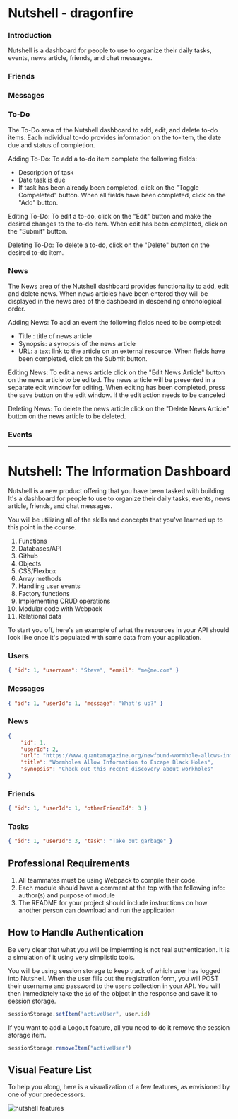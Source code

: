 # Nutshell - dragonfire

### Introduction
Nutshell is a dashboard for people to use to organize their daily tasks, events, news article, friends, and chat messages.

### Friends



### Messages

### To-Do
The To-Do area of the Nutshell dashboard to add, edit, and delete to-do items. Each individual to-do provides information on the to-item, the date due and status of completion.

Adding To-Do: To add a to-do item complete the following fields:
 - Description of task
 - Date task is due
 - If task has been already been completed, click on the "Toggle Compeleted" button.
 When all fields have been completed, click on the "Add" button.
 
Editing To-Do: To edit a to-do, click on the "Edit" button and make the desired changes to the to-do item. When edit has been completed, click on the "Submit" button.

Deleting To-Do: To delete a to-do,  click on the "Delete" button on the desired to-do item.

### News
The News area of the Nutshell dashboard provides functionality to add, edit and delete news.
When news articles have been entered they will be displayed in the news area of the dashboard in descending chronological order.

Adding News: To add an event the following fields need to be completed:
 - Title : title of news article
 - Synopsis: a synopsis of the news article
 - URL: a text link to the article on an external resource. 
 When fields have been completed, click on the Submit button.

Editing News: To edit a news article click on the "Edit News Article" button on the news article to be edited. The news article will be presented in a separate edit window for editing. When editing has been completed, press the save button on the edit window. If the edit action needs to be canceled

Deleting News: To delete the news article click on the "Delete News Article" button on the news article to be deleted.



### Events













---
# Nutshell: The Information Dashboard

Nutshell is a new product offering that you have been tasked with building. It's a dashboard for people to use to organize their daily tasks, events, news article, friends, and chat messages.

You will be utilizing all of the skills and concepts that you've learned up to this point in the course.

1. Functions
1. Databases/API
1. Github
1. Objects
1. CSS/Flexbox
1. Array methods
1. Handling user events
1. Factory functions
1. Implementing CRUD operations
1. Modular code with Webpack
1. Relational data

To start you off, here's an example of what the resources in your API should look like once it's populated with some data from your application.

### Users

```json
{ "id": 1, "username": "Steve", "email": "me@me.com" }
```

### Messages

```json
{ "id": 1, "userId": 1, "message": "What's up?" }
```

### News

```json
{
    "id": 1,
    "userId": 2,
    "url": "https://www.quantamagazine.org/newfound-wormhole-allows-information-to-escape-black-holes-20171023/",
    "title": "Wormholes Allow Information to Escape Black Holes",
    "synopsis": "Check out this recent discovery about workholes"
}
```

### Friends

```json
{ "id": 1, "userId": 1, "otherFriendId": 3 }
```

### Tasks

```json
{ "id": 1, "userId": 3, "task": "Take out garbage" }
```

## Professional Requirements

1. All teammates must be using Webpack to compile their code.
1. Each module should have a comment at the top with the following info: author(s) and purpose of module
1. The README for your project should include instructions on how another person can download and run the application

## How to Handle Authentication

Be very clear that what you will be implemting is not real authentication. It is a simulation of it using very simplistic tools.

You will be using session storage to keep track of which user has logged into Nutshell. When the user fills out the registration form, you will POST their username and password to the `users` collection in your API. You will then immediately take the `id` of the object in the response and save it to session storage.

```js
sessionStorage.setItem("activeUser", user.id)
```

If you want to add a Logout feature, all you need to do it remove the session storage item.

```js
sessionStorage.removeItem("activeUser")
```

## Visual Feature List

To help you along, here is a visualization of a few features, as envisioned by one of your predecessors.

![nutshell features](./Nutshell.png)
